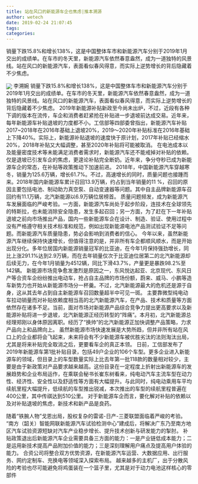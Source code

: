 ```yaml
---
title: 站在风口的新能源车企也焦虑|推本溯源
author: wetech
date: 2019-02-24 21:07:45
tags: 
categories: 
---
```

销量下跌15.8%和增长138%，这是中国整体车市和新能源汽车分别于2019年1月交出的成绩单。在车市的冬天里，新能源汽车依然春意盎然，成为一道独特的风景线。站在风口的新能源汽车，表面看似春风得意，而实际上逆势增长的背后隐藏着不少焦虑。
<!-- more -->
<img align="center" border="0" src="https://imgcdn.yicai.com/uppics/images/2019/02/3c08945a233920a69d0a1ee98961c831.jpg" />
李溯婉
销量下跌15.8%和增长138%，这是中国整体车市和新能源汽车分别于2019年1月交出的成绩单。在车市的冬天里，新能源汽车依然春意盎然，成为一道独特的风景线。站在风口的新能源汽车，表面看似春风得意，而实际上逆势增长的背后隐藏着不少焦虑。
2019年新能源补贴新政至今尚未出炉，不过，近段有各种下调的版本在流传，车企和消费者赶紧抢在补贴进一步退坡前达成交易。近年来，每年新能源车补贴退坡的力度都不小。工信部等四部委曾指出，新能源汽车补贴2017~2018年在2016年基础上退坡20%，2019～2020年补贴标准在2016年基础上下降40%。实际上，新能源补贴退坡的速度快于原计划，2017年补贴已经缩水20%，2018年补贴又大幅调整，甚至2020年补贴将可能被取消。
在电池成本以及能量密度技术等未能满足消费者需求时，新能源汽车还不能戒掉对补贴的依赖。仅是退坡已引发车企的焦虑，更遑论补贴完全断奶。近年来，争分夺秒已成为新能源车企的常态，在补贴等政策推动下加速前进。
2018年，中国新能源汽车穿越寒冬，销量为125.6万辆，增长61.7%。不过，高速增长的同时，质量问题也接踵而来。2018年国内新能源车累计召回13.9万辆，约占到当年销量的11 %，召回的原因主要包括电池、制动助力真空泵、自动变速器等问题。其中自主品牌新能源车召回约有11.1万辆，北汽新能源以6.9万辆位居榜首。
质量问题频发，成为新能源汽车发展面临的严峻考验。一方面，新能源汽车尚处于起步阶段，连技术在全球领先的特斯拉，也未能消除安全隐患，发生多起召回；另一方面，为了赶在下一年补贴退坡之前向市场推出产品，国内一些新能源车企在设计、制造、验证、使用过程中没有严格遵守相关技术标准和规范，例如出现新能源电池产品测试验证不足等问题。而新能源汽车质量隐患，势必会影响到消费者的信心。
今年以来，虽然新能源汽车继续保持快速增长，但值得注意的是，并非所有车企都顺风顺水，而是开始出现分化。多年位居国内新能源销量冠军的比亚迪，在今年1月保持强劲增长，同比上涨291.1%达到2.9万辆，而在去年销量仅次于比亚迪位居第二的北汽新能源却后续无力，在今年1月销量为4512辆，同比下滑43.7%，产量更是暴跌98.2%至142辆。
新能源市场竞争愈发激烈是原因之一，东风悦达起亚、北京现代、东风日产等合资车企纷纷推出电动车，抢占自主品牌的市场份额，蔚来、威马、小鹏等造车新势力也开始从新能源市场分一杯羹。不过，北汽新能源最大的危机还是源于自身，这从其去年占到自主新能源车召回数量超半中可见一斑。
主要靠微型纯电动车拉动销量而对补贴依赖度相当高的北汽新能源汽车，在产品、技术和质量等方面依然存在诸多不足。当前，面对市场对新能源产品综合竞争力提出更高要求以及新能源补贴将进一步退坡，北汽新能源正经历转型的“阵痛”。本月初，北汽新能源总经理郑刚以身体原因离职。经历了“换帅”的北汽新能源正加快调整产品策略，力求产品向上和品牌向上。
虽然新能源市场快速发展是大势所趋，但并非所有站在风口上的企业都将会飞起来，未来将会有不少新能源车被优胜劣汰的法则淘汰出局，尤其是将来补贴完全取消之后，更要看车企的真正本领。
日前，工信部发布了2019年新能源车第1批补贴目录，包括49户企业的106个车型。更多企业进入新能源车的领域，但目录上的车型数量实际上比去年第一批118款的数量相对较少，主要是由于新政策对产品要求越来越高。这份目录在一定程度上折射出新能源车的发展趋势和企业布局运作，在乘联会秘书长崔东树看来，纯电动汽车主流车型在动力性、经济性、安全性以及舒适性等方面有大幅提升。与此同时，纯电动乘用车平均续航里程大幅提升，低续航的车型推出锐减，本次推出的车型的续航里程普遍在400公里，其中传祺达到510公里。
对于新能源车企而言，要化解对补贴的依赖以及对补贴退坡的焦虑，新技术和新产品是良药。
 
 
随着“铁腕人物”戈恩出局，股权复杂的雷诺-日产-三菱联盟面临着严峻的考验。
“南方（韶关）智能网联新能源汽车试验检测中心”建成后，将解决广东乃至南方地区汽车试验资源短缺对汽车产业稳步增长、提升技术创新与研发能力的掣肘。
补贴政策退出后新能源汽车企业需要具备三方面的能力：一是产业链低成本能力；二是运用新技术提高产品附加价值的能力；三是深刻理解用户痛点及提高用户体验的能力。
合资公司将整合双方优势资源，在新能源汽车运营、大数据应用、出行服务、网约定制车、充换电等领域深入探索布局。
越来越多的主机厂，出于分散风险的考验也尽可能避免将鸡蛋装在一个篮子里，尤其是对于动力电池这样核心的零部件
